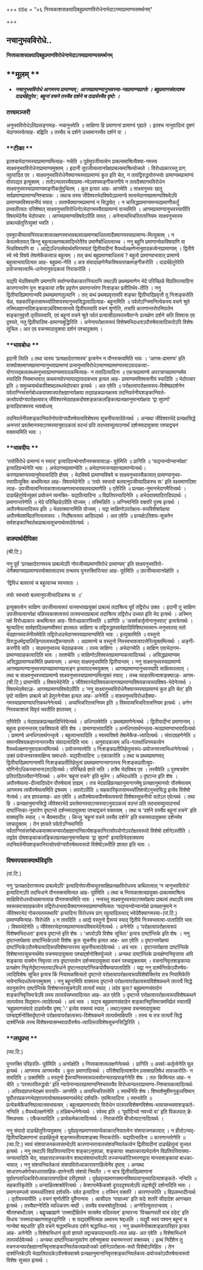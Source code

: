 +++
title = "०६ निरवकाशसाक्ष्यादिबहुप्रमाणविरोधेनाभेदाऽगमाप्रामाण्यसमर्थनम्"

+++


## नचानुभवविरोधे..

**निरवकाशसाक्ष्यादिबहुप्रमाणविरोधेनाभेदाऽगमाप्रामाण्यसमर्थनम्**

## **मूलम् **

- ***नचानुभवविरोधे आगमस्य प्रामाण्यम् ; आगमप्रामाण्यानुभवस्या-प्यप्रामाण्यप्राप्तेः । बहुप्रमाणसंवादश्च दार्ढ्यहेतुरेव ; बहूनां वचने तस्यैव दर्शने च दार्ढ्यस्यैव दृष्टेः ।***

### **तत्त्वमञ्जरी**

अनुभवविरोधेऽतिप्रसङ्गमाह- नचानुभवेति ॥ साक्षिणा हि प्रमाणानां प्रामाण्यं गृह्यते । इतश्च नानुवादित्वं दूषणं भेदागमस्येत्याह- बह्विति ॥ तस्यैव च दर्शने उच्यमानस्यैव दर्शने वा ।

### **टीका **

इतश्चाभेदागमस्याप्रामाण्यमित्याह- नचेति ॥ पूर्वमुपजीव्यत्वेन प्राबल्यमाश्रित्यैक्या-गमस्य साक्ष्यनुभवविरोधेनाप्रामाण्यमुक्तम् । इदानी तूपजीव्यत्वानपेक्षप्राबल्यमाश्रित्योच्यते । विरोधप्रकारस्तु प्राग् व्युत्पादित एव । साक्ष्यनुभवविरोधेनैक्यागमस्याप्रामाण्यं कुत इति चेत्, न तावद्विरुद्धयोरुभयोः प्रामाण्यमप्रामाण्यं वोपपद्यत इत्युक्तम् । ततोऽन्यतरस्यैवाप्रामा-ण्येऽवश्यमङ्गीकरणीये न तावदैक्यागमविरोधेन साक्ष्यनुभवस्याप्रामाण्यमङ्गीकर्तुमुचितम् । कुत इत्यत आह- आगमेति ॥ साक्ष्यनुभवः खलु सर्वप्रमाणप्रामाण्यनिश्चायकः । तथाच तस्य जीवेश्वरभेदविषयेऽप्रामाण्ये सत्यभेदागमप्रामाण्यविषयेऽपि प्रामाण्यमविश्वसनीयं स्यात् । ततश्चैक्यागमप्रामाण्यं न सिद्ध्येत् । न चासिद्धप्रामाण्यमन्यदप्रमाणीकर्तुं प्रभवतीत्यतः परिशेषात् साक्ष्यनुभवविरोधिनोऽभेदागमस्यैवाप्रामाण्यं वाच्यमिति । आगमप्रामाण्यानुभवस्यापीति विषयभेदेनैव भेदोपचारः । आगमप्रामाण्यविषयेऽपीति यावत् । अनेनाव्यभिचरितत्वनियमः साक्ष्यनुभवस्य प्राबल्यहेतुरित्युक्तं भवति ।

एवमुपजीव्यत्वनिरवकाशत्वलक्षणस्वभावबलवत्प्रमाणबाधितत्वादैक्यागमस्याप्रामाण्य-मित्युक्तम् । न केवलमेतावत् किन्तु बहुत्वलक्षणबलवद्भिरेतैरेव प्रमाणैर्बाधितत्वाच्च । ननु बहूनि प्रमाणान्येकविषयाणि वा भिन्नविषयाणि वा । आद्येऽधिगतमेवार्थमभिगमयतां द्वितीयादीनां वैयर्थ्यलक्षणेनानुवादकत्वेनाप्रामाण्यम् । द्वितीये स्वे स्वे विषये तेषामेकैकत्वान्न बहुत्वम् । तत् कथं बहुप्रमाणबाधितत्वं ? बहुत्वे प्रामाण्याभावात् प्रामाण्ये बहुत्वाभावादित्यत आह- बहुप्रमा-णेति ॥ अत्र संवादग्रहणेनैकविषयतापक्षमङ्गीकरोति । दार्ढ्यहेतुरेवेति प्रयोजनवत्त्वाभि-धानेनानुवादकत्वं निराकरोति ।

यद्यपि भेदविषयाणि प्रमाणानि सर्वाण्यप्येकाकारनियतानि तथाऽपि प्रथमप्रमाणेन भेदे परिच्छिन्ने विप्रतिपत्त्यादिना कारणान्तरेण पुनः शङ्कायां तत्रैव प्रवृत्तेन प्रमाणान्तरेण निःशङ्का प्रतीतिर्भव-तीति । ननु द्वितीयादिप्रमाणान्यपि प्रथमप्रमाणतुल्यानि । तत् कथं प्रथमप्रवृत्तावपि शङ्का द्वितीयादिप्रवृत्तौ तु निःशङ्कतेति चेन्न, सहकारिकृतसामर्थ्यातिशयस्यानुभवसिद्धत्वादित्याह- बहूनामिति ॥ पर्वतोऽग्निमानित्येकस्य वचने श्रुते तस्मिन्नज्ञानादिशङ्कयाऽर्थविश्वासाभावे द्वितीयस्यापि वचनं शृृणोति, तत्रापि कारणान्तरोपनिपातेन शङ्कानुवृत्तौ तृतीयस्यापि, एवं बहूनां वचने श्रुते पर्वतं प्रत्यासीदतस्तस्यैवाग्नेः प्रत्यक्षेण दर्शने सति विश्वास एव दृश्यते, नतु द्वितीयादिष्व-प्रामाण्यबुद्धिरिति । अनेनापरोक्षत्वरूपं विशेषमभिदधताऽपौरुषेयत्वादिरूपोऽपि विशेषः सूचितः। अत एव वचनमादावुक्त्वा दर्शनं पश्चादुक्तम् ।

### **भावबोधः **

इदानी त्विति ॥ तथा चास्य ‘प्रत्यक्षादेरागमस्य’ इत्यनेन न पौनरुक्त्यमिति भावः । ‘आगम-प्रामाण्य’ इति वाक्योक्तमागमप्रामाण्यानुभवाप्रामाण्यं प्रत्यनुभवविरोधेऽप्यागमप्रामाण्यस्याऽपादकत्वा-योगात्तद्बललब्धमनुभवाप्रामाण्यमापादकमित्याह- न तावदित्यादिना ॥ एकत्राप्रामाण्ये अपरत्राप्यप्रामाण्यमेव स्यादिति नियमाभावात् कथमनयोरप्यापाद्यापादकभाव इत्यत आह- प्रामाण्यमविश्वसनीयं स्यादिति ॥ भेदोपचार इति ॥ समुच्चयार्थकापिशब्दलब्धभेदोपचार इत्यर्थः । अत एवेति ॥ परोक्षत्वापरोक्षत्वरूप-विशेषप्रदर्शनेन पर्वताग्निसंसर्गबोधकवाक्यजपरोक्षज्ञानापेक्षया तद्ग्राहकप्रत्यक्षस्य तदनिवर्तनीयशङ्कानिवर्त-कत्वोपयोग्यपरोक्षत्ववज् जीवेश्वरभेदग्राहकदोषशङ्काकलङ्कितप्रत्यक्षानुमानापेक्षया ‘द्वा सुपर्णा’ इत्यादिवाक्यस्य भावबोधस्

तदनिवर्तनीयशङ्कानिवर्तनोपयोग्यपौरुषेयत्वविशेषस्य सूचनीयत्वादेवेत्यर्थः । अन्यथा जीवेश्वरभेदे प्रत्यक्षसिद्धे अनन्तरं प्रवर्तमानस्याऽगमस्यानुवादकत्वं वदन्तं प्रति तदभावव्युत्पादनार्थं दर्शनमादावुक्त्वा पश्चाद्वचनं वक्तव्यमिति भावः ।

### **भावदीपः **

‘तयोर्विरोधे प्रामाण्यं न स्यात्’ इत्यादिग्रन्थेनापौनरुक्त्यायाऽह- पूर्वमिति ॥ प्रागिति ॥ ‘यद्यप्यन्योन्यानपेक्षा’ इत्यादिग्रन्थेनेति भावः । अभेदागमप्रामाण्येति ॥ अभेदागमजन्यज्ञानप्रामाण्येत्यर्थः। करणप्रामाण्यस्यानुमेयत्वादिति ज्ञेयम् । भेदविषये प्रामाण्यविषये च साक्ष्यनुभवस्यैकत्वात् प्रामाण्यानुभव-स्यापीत्युक्तिः कथमित्यत आह- विषयभेदेनेति ॥ ‘तयोः स्वभावो बलवानुपजीव्यादिकश्च सः’ इति वक्ष्यमाणदिशा त्वाह- उपजीव्यत्वनिरवकाशत्वलक्षणस्वभावबलवत्प्रमाणेति ॥ एतैरिति ॥ प्रत्यक्षा-नुमानभेदागमैरित्यर्थः । दार्ढ्यहेतुरेवेत्युक्तं प्रयोजनं व्यनक्ति- यद्यपीत्यादिना ॥ विप्रतिपत्त्यादिनेति ॥ अभेदवाक्यादिरादिपदार्थः । प्रमाणान्तरेणेति ॥ भेदे परिच्छिन्नेऽपीति योज्यम् । तस्मिन्निति ॥ अग्निमानिति वक्तरि पुरुष इत्यर्थः । अपौरुषेयत्वादिरूप इति ॥ भेदवाक्यानामिति योज्यम् । यद्वा साक्षिणोऽपरोक्षत्व-रूपविशेषापेक्षया अपौरुषेयशब्दितनित्यत्वरूपः । निर्दोषत्वरूप आदिपदार्थः । अत एवेति ॥ प्रत्यक्षेऽतिशय-सूचनेन सर्वशङ्कानिवर्तकप्राबल्यसूचनार्थत्वादेवेत्यर्थः ।

### **वाक्यार्थदीपिका**

(श्री.टि.)

ननु पूर्वं ‘प्रत्यक्षादेरागमस्य प्राबल्येऽपि नोपजीव्यप्रमाणविरोधे प्रामाण्यम्’ इति साक्ष्यनुभवविरो-धेनैक्यागमाप्रामाण्यस्योक्तत्वादस्य ग्रन्थस्य पुनरुक्तिरित्यत आह- पूर्वमिति ॥ उपजीव्यत्वानपेक्षेति ॥

‘द्विविधं बलवत्त्वं च बहुत्वाच्च स्वभावतः ।

तयोः स्वभावो बलवानुपजीव्यादिकश्च सः ॥’

इत्युक्तत्वेन साक्षिण उपजीव्यत्वरूपं यत्स्वभावप्रयुक्तं प्राबल्यं तदाश्रित्य पूर्वं तद्विरोध उक्तः । इदानी तु साक्षिण उपजीव्यत्वानपेक्षं यन्निरवकाशत्वरूपं तत्स्वभावप्राबल्यं तदाश्रित्य तद्विरोध उच्यत इति भेद इत्यर्थः । अस्मिन् पक्षे विरोधप्रकारः कथमित्यत आह- विरोधप्रकारस्त्विति ॥ प्रागिति ॥ ‘असर्वकर्तृत्वेनानुभवात्’ इत्यत्रेत्यर्थः । श्रुत्यादिना सार्वज्ञादिलक्षणमीश्वरं ज्ञातवतः साक्षिणा च तद्विरुद्धमसार्वज्ञादिविशिष्टमात्मान-मनुभवतस् ततो भेदज्ञानमवर्जनीयमेवेति तद्विरोधादभेदागमस्याप्रामाण्यमिति भावः । इत्युक्तमिति ॥ वस्तुनो विरुद्धधर्मद्वयालिङ्गितत्वरूपद्वैरूप्यापत्तेः । अप्रामाण्ये च वस्तुनो निस्स्वभावत्वापत्तेरित्युक्तमित्यर्थः । अङ्गी-करणीये सति । साक्ष्यनुभवस्य भेदग्राहकस्य । तस्य साक्षिणः । अभेदागमेति ॥ साक्षिण एवाभेदागम-प्रामाण्यग्राहकत्वादिति भावः । ततश्चेति ॥ साक्षिणोऽविश्वस्तप्रामाण्यकत्वादित्यर्थः । असिद्धप्रामाण्यम् असिद्धप्रामाण्यकमिति प्रथमान्तम् । अन्यत् साक्ष्यनुभवमिति द्वितीयान्तम् । ननु साक्ष्यनुभवस्याप्रामाण्ये आगमप्रामाण्यानुभवस्याप्यप्रामाण्यप्रसङ्ग इत्यापादनमयुक्तम् । आगमप्रामाण्यानुभवस्यापि साक्षिरूपत्वात् । तथा च साक्ष्यनुभवस्याप्रामाण्ये साक्ष्यनुभवस्याप्रामाण्यमित्युक्तं स्यात् । तच्च व्याहतमित्याशङ्क्याऽह- आगम-(श्री.टि.) प्रामाण्येति ॥ विषयभेदेनेति ॥ जीवेश्वरभेदविषयकत्वागमप्रामाण्यविषयकत्वरूपविषय-भेदेनेत्यर्थः । विषयभेदमेवाऽह- आगमप्रामाण्यविषयेऽपीति ॥ ‘ननु साक्ष्यनुभवविरोधेनैक्यागमस्याप्रामाण्यं कुत इति चेत्’ इति पृष्टे साक्षिणः प्राबल्ये को हेतुरनेनोक्त इत्यत आह- अनेनेति ॥ साक्ष्यनुभवविरोधादैक्या-गमस्याप्रामाण्यापत्तिकथनेनेत्यर्थः । अव्यभिचरितत्वनियम इति ॥ विषयाव्यभिचरितत्वनियम इत्यर्थः । अनेन निरवकाशत्वं विवृतं भवतीति ज्ञातव्यम् ।

एतैरेवेति ॥ भेदग्राहकप्रत्यक्षादिभिरेवेत्यर्थः । अधिगतमेवेति ॥ प्रथमप्रमाणेनेत्यर्थः । द्वितीयादीनां प्रमाणानाम् । बहुत्व इत्यनन्तरम् एकविषयत्वे चेति शेषः । प्रामाण्याभावादिति ॥ अनधिगतार्थगन्तृत्व-रूपप्रामाण्याभावादित्यर्थः । प्रामाण्ये अनधिगतार्थगन्तृत्वे । बहुत्वाभावादिति ॥ स्वस्वविषये तेषामेकैक-त्वादित्यर्थः । संवादग्रहणेनेति ॥ समानविषयकज्ञानान्तरस्यैव संवादत्वादिति भावः । अनुवादकत्वम् अधि-गतार्थाधिगमकत्वेन वैयर्थ्यलक्षणानुवादकत्वमित्यर्थः । प्रयोजनवत्त्वेति ॥
निःशङ्कप्रतीतिहेतुत्वरूप-प्रयोजनवत्त्वाभिधानेनेत्यर्थः । उक्तं प्रयोजनवत्त्वमाक्षिप्य समाधत्ते- यद्यपीत्यादिना ॥ एकाकारेति ॥ तथा च प्रथमप्रमाणवद् द्वितीयादिप्रमाणानामपि निःशङ्कप्रतीतिहेतुत्वं प्रथमप्रमाणानवगतस्य निःशङ्कप्रतीत्युप-योगिनोऽधिकस्याभाना(वा)दित्यर्थः। परिच्छिन्ने ज्ञाते सति । तत्रैव भेदविषय एव । तस्यैवेति ॥ पुरुषत्रयेण प्रतिपादितस्यैवाग्नेरित्यर्थः । अनेन ‘बहूनां वचने’ इति मूलेन । अभिदधतेति ॥ दृष्टान्त इति शेषः । अपौरुषेयत्वा-दीत्यादिपदेन पौरुषेयत्वं ग्राह्यम् । तत्र भेदग्राहिप्रत्यक्षानुमानागमेषु प्रत्यक्षानुमानयोः पौरुषेयत्वम् आगमस्य त्वपौरुषेयत्वमिति द्रश्व्व्यम् । अपरोऽपीति ॥ सहकारिकृतसामर्थ्यातिशयोऽनुभवसिद्ध इत्येव विशेषो नेत्यर्थः। अत्र ज्ञापकमाह- अत एवेति ॥ अपौरुषेयत्वपौरुषेयत्वरूपो विशेषस्सूचनीयो यतोऽत एवेत्यर्थः । तथा हि । प्रत्यक्षानुमानसिद्धे जीवेश्वरभेदे प्रवर्तमानस्याऽगमस्याऽनुवादकत्वं वदन्तं प्रति तदभावव्युत्पादनार्थं दार्ष्टान्तिका-नुसारेण दृष्टान्ते दर्शनमादावुक्त्वा पश्चाद्वचनं वक्तव्यम् । तथा च ‘दर्शने तस्यैव बहूनां वचने’ इति वाक्यवृत्तिः स्यात् । न चैवमवादीत् । किन्तु ‘बहूनां वचने तस्यैव दर्शने’ इति वचनमादावुक्त्वा दर्शनमेव पश्चादुक्तम् । तेन ज्ञायते पर्वतोऽग्निमानिति पर्वताग्निसंसर्गबोधकवाक्यजन्यपरोक्षज्ञानानिवर्त्यशङ्कानिरासोपयोगोऽपरोक्षत्वरूपो विशेषो दर्शनेऽस्तीति । तद्वदेव दोषशङ्काकलङ्कितप्रत्यक्षानुमानापेक्षया ‘द्वा सुपर्णा’ इत्यादिभेदवाक्यस्य तदनिवर्तनीयशङ्कानिरासोपयोग्यपौरुषेयत्वरूपो विशेषोऽस्तीति ज्ञायत इति भावः ।

### **विषमपदवाक्यार्थविवृतिः**

(पां.टि.)

ननु ‘प्रत्यक्षादेरागमस्य प्राबल्येऽपि’ इत्यादिनोपजीव्यभूतसाक्षिप्रत्यक्षविरोधस्य कथितत्वात् ‘न चानुभवविरोधे’ इत्यादिनाऽपि तदभिधाने पौनरुक्त्यमित्यत आह- पूर्वमिति ॥ तथा च निरवकाशत्वप्रयुक्त-प्राबल्यमाश्रित्य साक्षिविरोधस्योच्यमानत्वान्न पौनरुक्त्यमिति भावः । नन्वस्तु साक्ष्यनुभवस्याऽगमापेक्षया प्राबल्यं तथाऽपि तस्य स्वरूपमात्रग्राहकत्वेन तद्विरोधाभावान्नैक्यागमस्याप्रामाण्यमित्यतः ‘यद्यप्यन्योन्यानपेक्षे प्रत्यक्षानुमाने न जीवेश्वरभेदं गोचरयतस्तथापि’ इत्यादिना विरोधस्य प्राग् व्युत्पादितत्वाद् भवेदेवैक्यागमस्या-(पां.टि.) प्रामाण्यमित्याह- विरोधेति ॥ न तावदिति ॥ आद्ये वस्तुनो द्वैरूप्यं स्याद् द्वितीये निःस्वभावत्वा-पातादिति भावः । विषयभेदेनेति ॥ जीवेश्वरभेदागमप्रामाण्यरूपविषयभेदेनेत्यर्थः । अनेनेति ॥ ‘परोक्षत्वापरोक्षत्वरूपं विशेषमभिदधता’ इत्यत्र दृष्टान्ते इति शेषः । ‘अपरोऽपि विशेषः सूचितः’ इत्यत्र दार्ष्टान्तिके इति शेषः । ननु दृष्टान्तापेक्षया दार्ष्टान्तिकेऽपरो विशेषः कुतः सूचनीय इत्यत आह- अत एवेति ॥ दृष्टान्तापेक्षया दार्ष्टान्तिकेऽपौरुषेयत्वादिरूपविशेषान्तरस्य सूचनीयत्वादेवेत्यर्थः । अयं भावः । दृष्टान्तापेक्षया दार्ष्टान्तिके विशेषान्तरसूचनार्थमेव वचनमादावुक्त्वा पश्चाद्दर्शनोक्तिर्युज्यते । अन्यथा दार्ष्टान्तिके प्रत्यक्षेणानिवृत्ताया अपि शङ्काया वाक्येन निवृत्त्या तत्र दृष्टान्तत्वेन दर्शनमादावुक्त्वा वचनं पश्चाद्वक्तव्यम् । वचनानिवृत्तशङ्कायाः प्रत्यक्षेण निवृत्तेर्दृष्टान्ततयाऽभिधाने दृष्टान्तदार्ष्टान्तिकयोर्वैषम्यापातादिति । यद्वा ननु दार्श्वन्तिकेऽपौरुषेय-त्वादिविशेषः सूचित इत्यत्र किं नियामकमित्यतो दृष्टान्ते परोक्षत्वापरोक्षत्वरूपविशेषोक्तिरेव तत्र नियामिकेति भावेनाभिदधतेत्यन्तमुक्तम् । ननु बहूनामिति वाक्यस्य दृष्टान्ते परोक्षत्वापरोक्षत्वरूपविशेषकथने तात्पर्ये सिद्धे तदनुसारेण दार्ष्टान्तिके विशेषान्तरसूचनेऽपि तात्पर्यं स्यात् । तदेव कुतः? बहुप्रमाणसंवादेन शङ्कानिवृत्तिमात्रेऽपि तस्य तात्पर्यसम्भवादित्यत आह- अत एवेति ॥ दृष्टान्ते परोक्षत्वापरोक्षत्वरूपविशेषकथने तात्पर्यस्य विद्यमान-त्वादेवेत्यर्थः । अयं भावः । यद्यत्र बहुप्रमाणसंवादेन शङ्कानिवृत्तिमात्रमभिप्रेतं स्यात्तर्हि ‘बहुप्रमाणसंवादे दार्ढ्यस्यैव दृश्व्ेः’ इत्येव वक्तव्यं स्यात् । तथाऽनुक्त्वा वचनमादावुक्त्वा पश्चाद्दर्शनोक्तिर्दृष्टान्ते परोक्षत्वापरोक्षत्वरूप-विशेषकथने तात्पर्यमाक्षिपति । तस्य च तत्र तात्पर्ये सिद्धे दार्श्वन्तिके तस्य विशेषस्यासम्भवादपौरुषेय-त्वादिरूपविशेषसूचनसिद्धिरिति ।

### **लघुप्रभा **

(व्या.टि.)

पुनरुक्तिं परिहरति- पूर्वमिति ॥ अनपेक्षेति ॥ निरवकाशत्वलक्षणेनेत्यर्थः । प्रागिति ॥ असर्व-कर्तृत्वेनेति मूल इत्यर्थः । आगमस्य आगमस्यैव । कुतः प्रमाणादित्यर्थः । परिशेषादित्याशयेन प्रसक्तप्रतिषेधं तावत्करोति- न तावदिति ॥ उक्तमिति ॥ वस्तुनो द्वैरूप्यनिस्स्वरूपत्वयोरन्यतरप्रसङ्गेनेति शेषः । ततः किमित्यत आह- न चेति ॥ ‘परस्परविरुद्धयोः’ इति न्यायेनान्यतरप्रामाण्यनिश्चयस्यैव विरोध्यन्यतराप्रामाण्य-निश्चायकत्वादित्यर्थः । अपिपदप्राप्तभेदभ्रमं वारयति- आगमेति ॥ अव्यभिचरितत्वेति ॥ स्वार्थेनेति शेषः। शिष्यशेमुषीमनुकूलयिष्यन् पूर्वोत्तरप्रकरणभेदज्ञापनायोक्तवक्ष्यमाणार्थभेदं दर्शयति- एवमित्यादिना ॥ स्वभावेति ॥ प्रत्येकमेकैकनिष्ठत्वात्स्वभावत्वम् । बहुत्वप्रमाणत्वयोर् विरोधेन परस्परविशेषणविशेष्य-भावासम्भवमाशङ्कते- नन्विति ॥ वैयर्थ्यलक्षणेनेति ॥ तन्निबन्धनेनेत्यर्थः । स्वेस्व इति ॥ ‘पूर्वादिभ्यो नवभ्यो वा’ इति विकल्पात् ङेः स्मिन्नभावः । एकैकत्वादिति ॥ प्रत्येकमेकत्वादित्यर्थः । निराकरोति बीजोत्पाटनादित्यर्थः ।

ननु संवादो दार्ढ्यहेतुरित्ययुक्तम् । पूर्वप्रवृत्तप्रमाणस्याप्येकाकारनियतत्वेन संशयाजनकत्वात् । न हीतोऽन्यद्-द्वितीयादिप्रमाणानां दार्ढ्यहेतुत्वे शृङ्गमस्तीत्याशङ्क्य निराकरोति- यद्यपीत्यादिना ॥ कारणान्तरेणेति ॥ (व्या.टि.) स्वयं संशयाजनकत्वसाम्येऽपि कारणान्तरायातसंशयनिवर्तकत्वेन द्वितीयादीनां दार्ढ्यहेतुत्वं युज्यत इत्यर्थः । ननु तथाऽपि विप्रतिपत्त्यादिना शङ्काऽनुपपन्ना, शङ्कायाः साक्षात्कारप्रभेदत्वेन विप्रतिपत्तिवाक्या-जन्यत्वादिति चेत्, साक्षात्तदजनकत्वेन शाब्दसंशयाभावेऽपि तज्जन्यकोटिस्मरणद्वारा मानसशङ्कायां बाधका-भावात् । ननु संशयनिवर्तकत्वं संशयविरोध्याकारावगाहित्वेनैव दृष्टम् । अन्यथा साधारणधर्मगोचरधारावाहिक-ज्ञानेनापि संशयो निवर्तेत । न चात्र द्वितीयादिप्रमाणानां पूर्वावगताधिकविरोध्याकारावगाहित्वं दरीदृश्यते । पूर्वप्रवृत्तप्रमाणसमानविषयत्वानुभवादित्याशङ्कते- नन्विति ॥ सहकारिकृतेति ॥ अन्याहितशक्तेरित्यर्थः । केशानामेकैकशो दूराददृश्यत्वेऽपि तद्राशेर्दूरे दर्शनादिति भावः । प्रमाणसम्प्लवे सामर्थ्यातिशयं दर्शयति- पर्वत इत्यादिना ॥ तस्मिन् वक्तरि । कारणान्तरेति ॥ विप्रलम्भादीत्यर्थः । तृतीयस्यापीति ॥ वचनं शृणोतीति पूर्वेणान्वयः । आसीदतः ‘पाघ्राध्मा’ इति सदेः शतरि सीदादेश आगच्छत इत्यर्थः । तस्यैवाग्नेरिति व्यधिकरण-षष्ठी । तस्यैव वचनश्रोतुरित्यर्थः । अग्नेरित्युत्तरान्वयम् । श्रौतश्चार्थोऽयम् । बह्वृचब्राह्मणे ‘तस्माद्दीक्षितेन सत्यमेव वदितव्यम्’ इत्यारभ्य ‘विचक्षणवती वाचं वदेत्’ इति विधाय ‘तस्मादाचक्षाणमाहुरद्रागिति । स यद्यदर्शमित्याह अथास्य श्रद्दधाति । यद्युवै स्वयं पश्यन् बहूनां च नान्येषां श्रद्दधाति’ इति वचने श्रद्धामभिधाय दर्शने श्रद्धाभिधा-नात् । ननु कथमनेनोक्तशङ्कापरिहार इत्यत आह- अनेनेति ॥ विशेषाभिधानं कुतो ज्ञायते तद्वाचकपदाभावादि-त्यत आह- अत एवेति ॥ विशेषाभिधाने तात्पर्यादेवेत्यर्थः । अन्यथा दार्ष्टान्तिकानुसारेण दर्शनमुक्त्वा वचनमनन्तरं वक्तव्यम् । इत्थं निर्देशेन तु वचनजन्यपरोक्षज्ञानानिवृत्तशङ्कानिवर्तकत्वप्रयोजको दर्शनेऽपरोक्षत्व-रूपो विशेषोऽभिहितः । तेन दार्श्वन्तिकेऽपि भेदप्रतिपादकेऽपौरुषेयवाक्ये प्रत्यक्षानुमानानिवृत्तशङ्कानिवर्तकत्व-प्रयोजकोऽपौरुषेयत्वरूपो विशेषः सूच्यत इत्यर्थः ।

